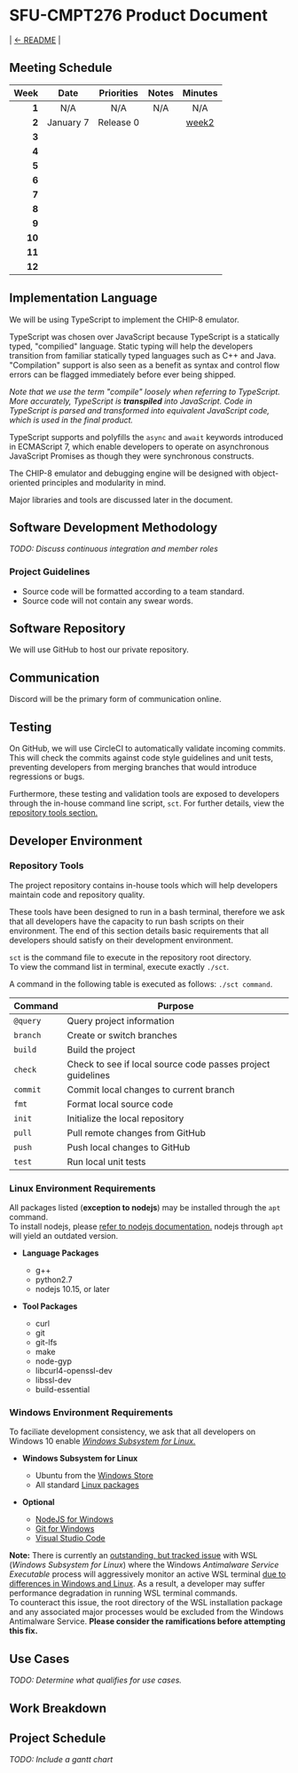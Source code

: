 # SFU-CMPT276 Product Document

| [<- README](../../README.md) |

## Meeting Schedule

|Week|Date|Priorities|Notes|Minutes|
|---:|:---:|:---:|:---:|:---:|
|**1**|N/A|N/A|N/A|N/A|
|**2**|January 7|Release 0| |[week2](meeting-minutes/week2.md)|
|**3**| | | | |
|**4**| | | | |
|**5**| | | | |
|**6**| | | | |
|**7**| | | | |
|**8**| | | | |
|**9**| | | | |
|**10**| | | | |
|**11**| | | | |
|**12**| | | | |

## Implementation Language

We will be using TypeScript to implement the CHIP-8 emulator.  

TypeScript was chosen over JavaScript because TypeScript is a statically typed, "compilied" language. Static typing will help the developers transition from familiar statically typed languages such as C++ and Java. "Compilation" support is also seen as a benefit as syntax and control flow errors can be flagged immediately before ever being shipped.  

*Note that we use the term "compile" loosely when referring to TypeScript. More accurately, TypeScript is **transpiled** into JavaScript. Code in TypeScript is parsed and transformed into equivalent JavaScript code, which is used in the final product.*

TypeScript supports and polyfills the `async` and `await` keywords introduced in ECMAScript 7, which enable developers to operate on asynchronous JavaScript Promises as though they were synchronous constructs.

The CHIP-8 emulator and debugging engine will be designed with object-oriented principles and modularity in mind.

Major libraries and tools are discussed later in the document.

## Software Development Methodology

*TODO: Discuss continuous integration and member roles*

### Project Guidelines

- Source code will be formatted according to a team standard. 
- Source code will not contain any swear words.

## Software Repository

We will use GitHub to host our private repository.

## Communication

Discord will be the primary form of communication online.

## Testing

On GitHub, we will use CircleCI to automatically validate incoming commits. This will check the commits against code style guidelines and unit tests, preventing developers from merging branches that would introduce regressions or bugs.

Furthermore, these testing and validation tools are exposed to developers through the in-house command line script, `sct`. For further details, view the [repository tools section.](#repository-tools)

## Developer Environment

### Repository Tools

The project repository contains in-house tools which will help developers maintain code and repository quality.  

These tools have been designed to run in a bash terminal, therefore we ask that all developers have the capacity to run bash scripts on their environment. The end of this section details basic requirements that all developers should satisfy on their development environment.

`sct` is the command file to execute in the repository root directory.  
To view the command list in terminal, execute exactly `./sct`.

A command in the following table is executed as follows: `./sct command`.  


<!--- I changed the purpose text for some commands to explicitly indicate that the  
commands work on the local repository --->

|Command|Purpose|
|-------|-------|
|`@query`|Query project information|
|`branch`|Create or switch branches|
|`build`|Build the project|
|`check`|Check to see if local source code passes project guidelines|
|`commit`|Commit local changes to current branch|
|`fmt`  |Format local source code|
|`init` |Initialize the local repository|
|`pull` |Pull remote changes from GitHub|
|`push` |Push local changes to GitHub|
|`test` |Run local unit tests|

### Linux Environment Requirements

All packages listed (**exception to nodejs**) may be installed through the `apt` command.  
To install nodejs, please [refer to nodejs documentation.](https://github.com/nodesource/distributions/blob/master/README.md#deb)
nodejs through `apt` will yield an outdated version.

- **Language Packages**
  - g++
  - python2.7
  - nodejs 10.15, or later
  
- **Tool Packages**
  - curl
  - git
  - git-lfs
  - make
  - node-gyp
  - libcurl4-openssl-dev
  - libssl-dev
  - build-essential

### Windows Environment Requirements

To faciliate development consistency, we ask that all developers on Windows 10 enable [*Windows Subsystem for Linux.*](https://docs.microsoft.com/en-us/windows/wsl/install-win10)

- **Windows Subsystem for Linux**
  - Ubuntu from the [Windows Store](https://www.microsoft.com/en-ca/p/ubuntu/9nblggh4msv6?rtc=1&activetab=pivot:overviewtab)
  - All standard [Linux packages](#linux-environment-requirements)

- **Optional**
  - [NodeJS for Windows](https://nodejs.org/en/)
  - [Git for Windows](https://git-scm.com/downloads)
  - [Visual Studio Code](https://code.visualstudio.com/)

**Note:** There is currently an [outstanding, but tracked issue](https://github.com/Microsoft/WSL/issues/1932) with WSL (*Windows Subsystem for Linux*) where the Windows *Antimalware Service Executable* process will aggressively monitor an active WSL terminal [due to differences in Windows and Linux](https://github.com/Microsoft/WSL/issues/873#issuecomment-391810696). As a result, a developer may suffer performance degradation in running WSL terminal commands.  
To counteract this issue, the root directory of the WSL installation package and any associated major processes would be excluded from the Windows Antimalware Service. **Please consider the ramifications before attempting this fix.**

## Use Cases

*TODO: Determine what qualifies for use cases.*

## Work Breakdown

## Project Schedule 

*TODO: Include a gantt chart*
